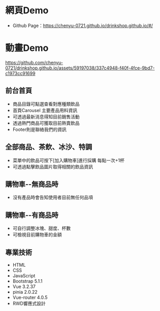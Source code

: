 # 網頁Demo
 - Github Page：https://chenyu-0721.github.io/drinkshop.github.io/#/

# 動畫Demo
https://github.com/chenyu-0721/drinkshop.github.io/assets/59197038/337c4948-f40f-4fce-9bd7-c1973cc91699




## 前台首頁
  - 商品目錄可點選查看對應種類飲品
  - 首頁Carousel 主要產品用料資訊
  - 可透過最新消息得知目前銷售活動
  - 透過熱門商品可獲取目前熱賣飲品
  - Footer則是聯絡我們的資訊

## 全部商品、茶飲、冰沙、特調
  - 菜單中的飲品可按下[加入購物車]進行採購 每點一次+1杯
  - 可透過點擊飲品圖片取得相關的飲品資訊

## 購物車--無商品時
  - 沒有產品時會告知使用者目前無任何品項

## 購物車--有商品時
  - 可自行調整冰塊、甜度、杯數
  - 可檢視目前購物車的金額

## 專業技術
  - HTML
  - CSS
  - JavaScript
  - Bootstrap 5.1.1
  - Vue 3.2.37
  - pinia 2.0.22
  - Vue-router 4.0.5
  - RWD響應式設計
    

